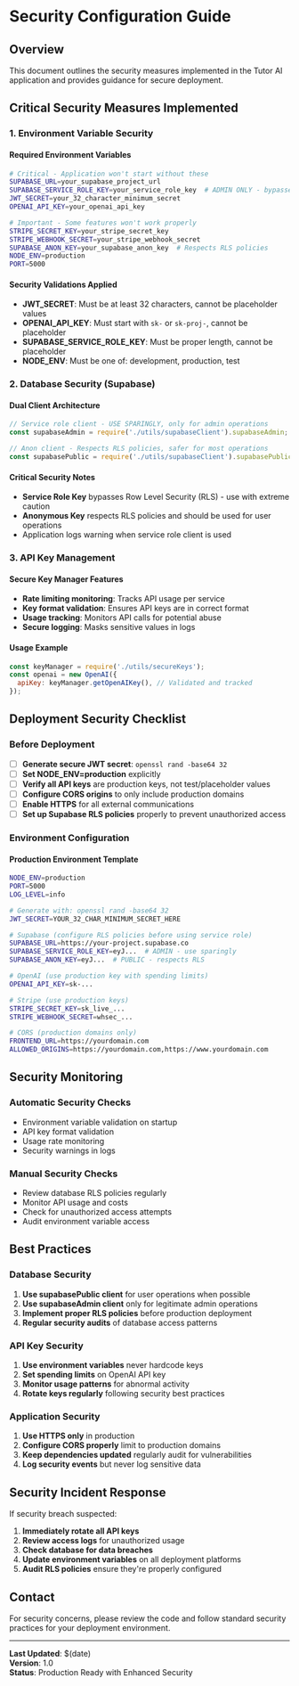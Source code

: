 # Security Configuration Guide

## Overview

This document outlines the security measures implemented in the Tutor AI application and provides guidance for secure deployment.

## Critical Security Measures Implemented

### 1. Environment Variable Security

#### Required Environment Variables
```bash
# Critical - Application won't start without these
SUPABASE_URL=your_supabase_project_url
SUPABASE_SERVICE_ROLE_KEY=your_service_role_key  # ADMIN ONLY - bypasses RLS
JWT_SECRET=your_32_character_minimum_secret
OPENAI_API_KEY=your_openai_api_key

# Important - Some features won't work properly
STRIPE_SECRET_KEY=your_stripe_secret_key
STRIPE_WEBHOOK_SECRET=your_stripe_webhook_secret
SUPABASE_ANON_KEY=your_supabase_anon_key  # Respects RLS policies
NODE_ENV=production
PORT=5000
```

#### Security Validations Applied
- **JWT_SECRET**: Must be at least 32 characters, cannot be placeholder values
- **OPENAI_API_KEY**: Must start with `sk-` or `sk-proj-`, cannot be placeholder
- **SUPABASE_SERVICE_ROLE_KEY**: Must be proper length, cannot be placeholder
- **NODE_ENV**: Must be one of: development, production, test

### 2. Database Security (Supabase)

#### Dual Client Architecture
```javascript
// Service role client - USE SPARINGLY, only for admin operations
const supabaseAdmin = require('./utils/supabaseClient').supabaseAdmin;

// Anon client - Respects RLS policies, safer for most operations  
const supabasePublic = require('./utils/supabaseClient').supabasePublic;
```

#### Critical Security Notes
- **Service Role Key** bypasses Row Level Security (RLS) - use with extreme caution
- **Anonymous Key** respects RLS policies and should be used for user operations
- Application logs warning when service role client is used

### 3. API Key Management

#### Secure Key Manager Features
- **Rate limiting monitoring**: Tracks API usage per service
- **Key format validation**: Ensures API keys are in correct format
- **Usage tracking**: Monitors API calls for potential abuse
- **Secure logging**: Masks sensitive values in logs

#### Usage Example
```javascript
const keyManager = require('./utils/secureKeys');
const openai = new OpenAI({
  apiKey: keyManager.getOpenAIKey(), // Validated and tracked
});
```

## Deployment Security Checklist

### Before Deployment

- [ ] **Generate secure JWT secret**: `openssl rand -base64 32`
- [ ] **Set NODE_ENV=production** explicitly
- [ ] **Verify all API keys** are production keys, not test/placeholder values
- [ ] **Configure CORS origins** to only include production domains
- [ ] **Enable HTTPS** for all external communications
- [ ] **Set up Supabase RLS policies** properly to prevent unauthorized access

### Environment Configuration

#### Production Environment Template
```bash
NODE_ENV=production
PORT=5000
LOG_LEVEL=info

# Generate with: openssl rand -base64 32
JWT_SECRET=YOUR_32_CHAR_MINIMUM_SECRET_HERE

# Supabase (configure RLS policies before using service role)
SUPABASE_URL=https://your-project.supabase.co
SUPABASE_SERVICE_ROLE_KEY=eyJ...  # ADMIN - use sparingly
SUPABASE_ANON_KEY=eyJ...  # PUBLIC - respects RLS

# OpenAI (use production key with spending limits)
OPENAI_API_KEY=sk-...

# Stripe (use production keys)
STRIPE_SECRET_KEY=sk_live_...
STRIPE_WEBHOOK_SECRET=whsec_...

# CORS (production domains only)
FRONTEND_URL=https://yourdomain.com
ALLOWED_ORIGINS=https://yourdomain.com,https://www.yourdomain.com
```

## Security Monitoring

### Automatic Security Checks
- Environment variable validation on startup
- API key format validation
- Usage rate monitoring
- Security warnings in logs

### Manual Security Checks
- Review database RLS policies regularly
- Monitor API usage and costs
- Check for unauthorized access attempts
- Audit environment variable access

## Best Practices

### Database Security
1. **Use supabasePublic client** for user operations when possible
2. **Use supabaseAdmin client** only for legitimate admin operations
3. **Implement proper RLS policies** before production deployment
4. **Regular security audits** of database access patterns

### API Key Security
1. **Use environment variables** never hardcode keys
2. **Set spending limits** on OpenAI API key
3. **Monitor usage patterns** for abnormal activity
4. **Rotate keys regularly** following security best practices

### Application Security
1. **Use HTTPS only** in production
2. **Configure CORS properly** limit to production domains
3. **Keep dependencies updated** regularly audit for vulnerabilities
4. **Log security events** but never log sensitive data

## Security Incident Response

If security breach suspected:

1. **Immediately rotate all API keys**
2. **Review access logs** for unauthorized usage
3. **Check database for data breaches**
4. **Update environment variables** on all deployment platforms
5. **Audit RLS policies** ensure they're properly configured

## Contact

For security concerns, please review the code and follow standard security practices for your deployment environment.

---

**Last Updated**: $(date)  
**Version**: 1.0  
**Status**: Production Ready with Enhanced Security